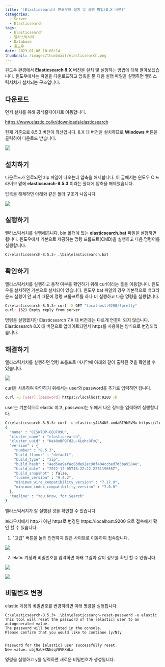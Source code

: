 ```yaml
---
title: '[Elasticsearch] 윈도우에 설치 및 실행 방법(8.X 버전)'
categories:
  - Server
  - Elasticsearch
tags:
  - Elasticsearch
  - 엘라스틱서치
  - Database
  - 윈도우
date: 2023-01-06 10:08:14
thumbnail: /images/thumbnail/elasticsearch.png
---
```


윈도우 환경에서 **Elasticsearch 8.X** 버전을 설치 및 실행하는 방법에 대해 알아보겠습니다.
윈도우에서는 파일을 다운로드하고 압축을 푼 다음 실행 파일을 실행하면 엘라스틱서치가 설치되는 구조입니다.

## 다운로드

먼저 설치를 위해 공식홈페이지로 이동합니다.

https://www.elastic.co/kr/downloads/elasticsearch

현재 기준으로 8.5.3 버전이 최신입니다. 8.X 대 버전을 설치하므로 **Windows** 버튼을 클릭하여 다운로드 받습니다.

![](/images/elastic/elasticsearch/1.png)

## 설치하기

다운로드가 완료되면 zip 파일이 나오는데 압축을 해제합니다. 이 글에서는 윈도우 C 드라이브 밑에 **elasticsearch-8.5.3** 이라는 폴더에 압축을 해제했습니다.

압축을 해제하면 아래와 같은 폴더 구조가 나옵니다.

![](/images/elastic/elasticsearch/5.png)

## 실행하기

엘라스틱서치를 실행해봅니다. bin 폴더에 있는 **elasticsearch.bat** 파일을 실행하면 됩니다. 윈도우에서 기본으로 제공하는 명령 프롬프트(CMD)을 실행하고 다음 명령어를 실행합니다.

```sh
C:\elasticsearch-8.5.3> .\bin\elasticsearch.bat
```

## 확인하기

엘라스틱서치를 실행하고 동작 여부를 확인하기 위해 curl이라는 툴을 이용합니다. 윈도우를 설치하면 기본으로 설치되어 있습니다. 윈도우 bat 파일의 경우 기본적으로 백그라운드 실행이 안 되기 때문에 명령 프롬프트를 하나 더 실행하고 다음 명령을 실행합니다.

```sh
C:\elasticsearch-8.5.3> curl -X GET "localhost:9200/?pretty"
curl: (52) Empty reply from server
```

명령을 실행했지만 Elasticsearch 7.X 대 버전과는 다르게 연결이 되지 않습니다. Elasticsearch 8.X 대 버전으로 업데이트되면서 https를 사용하는 방식으로 변경되었습니다.

## 해결하기

엘라스틱서치를 실행하면 명령 프롬프트 마지막에 아래와 같이 출력된 것을 확인할 수 있습니다.

![](/images/elastic/elasticsearch/8.png)

curl을 사용하여 확인하기 위해서는 user와 password를 추가로 입력하면 됩니다.

```sh
curl -u [user]:[password] https://localhost:9200 -k
```

user는 기본적으로 elastic 이고, password는 위에서 나온 정보를 입력하여 실행합니다.

```sh
C:\elasticsearch-8.5.3> curl -u elastic:yJ454NS-=mdaBI9bBVM= https://localhost:9200 -k
{
  "name" : "DESKTOP-08OF09U",
  "cluster_name" : "elasticsearch",
  "cluster_uuid" : "Ne40oBP9Td2u-XLohcOFxQ",
  "version" : {
    "number" : "8.5.3",
    "build_flavor" : "default",
    "build_type" : "zip",
    "build_hash" : "4ed5ee9afac63de92ec98f404ccbed7d3ba9584e",
    "build_date" : "2022-12-05T18:22:22.226119656Z",
    "build_snapshot" : false,
    "lucene_version" : "9.4.2",
    "minimum_wire_compatibility_version" : "7.17.0",
    "minimum_index_compatibility_version" : "7.0.0"
  },
  "tagline" : "You Know, for Search"
}
```

엘라스틱서치가 잘 실행된 것을 확인할 수 있습니다.

브라우저에서 http가 아닌 https로 변경된 https://localhost:9200 으로 접속해서 확인 할 수 있습니다.

1. "고급" 버튼을 눌러 안전하지 않은 사이트로 이동하여 접속합니다.

![](/images/elastic/elasticsearch/9.png)

2. elatic 계정과 비밀번호를 입력하면 아래 그림과 같이 정보를 확인 할 수 있습니다.

![](/images/elastic/elasticsearch/10.png)

![](/images/elastic/elasticsearch/11.png)

## 비밀번호 변경

elastic 계정의 비밀번호를 변경하려면 아래 명령을 실행합니다.

```
C:\elasticsearch-8.5.3> .\bin\elasticsearch-reset-password -u elastic
This tool will reset the password of the [elastic] user to an autogenerated value.
The password will be printed in the console.
Please confirm that you would like to continue [y/N]y


Password for the [elastic] user successfully reset.
New value: ubj9aU+XNNsqV0VKkWLx
```

명령을 실행하고 y를 입력하면 새로운 비밀번호가 생성됩니다.
